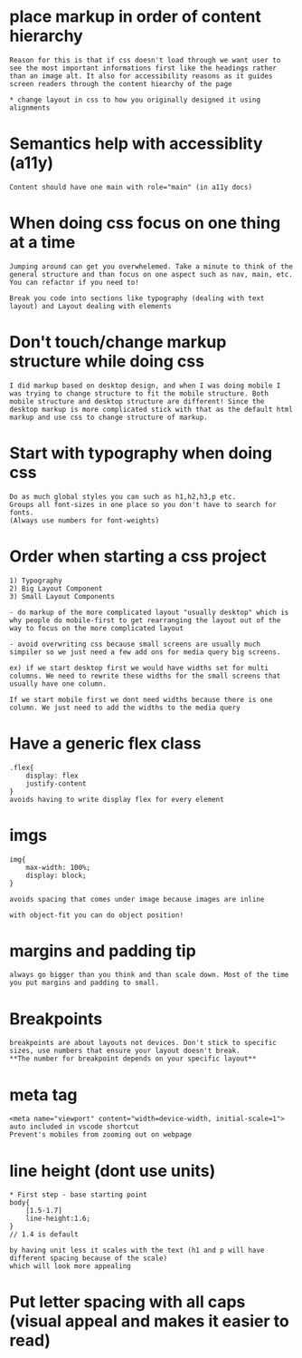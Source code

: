 # place markup in order of content hierarchy

    Reason for this is that if css doesn't load through we want user to see the most important informations first like the headings rather than an image alt. It also for accessibility reasons as it guides screen readers through the content hiearchy of the page

    * change layout in css to how you originally designed it using alignments

# Semantics help with accessiblity (a11y)

    Content should have one main with role="main" (in a11y docs)

# When doing css focus on one thing at a time

    Jumping around can get you overwhelemed. Take a minute to think of the general structure and than focus on one aspect such as nav, main, etc. You can refactor if you need to!

    Break you code into sections like typography (dealing with text layout) and Layout dealing with elements

# Don't touch/change markup structure while doing css

    I did markup based on desktop design, and when I was doing mobile I was trying to change structure to fit the mobile structure. Both mobile structure and desktop structure are different! Since the desktop markup is more complicated stick with that as the default html markup and use css to change structure of markup.

# Start with typography when doing css

    Do as much global styles you can such as h1,h2,h3,p etc.
    Groups all font-sizes in one place so you don't have to search for fonts.
    (Always use numbers for font-weights)

# Order when starting a css project

    1) Typography
    2) Big Layout Component
    3) Small Layout Components

    - do markup of the more complicated layout "usually desktop" which is why people do mobile-first to get rearranging the layout out of the way to focus on the more complicated layout

    - avoid overwriting css because small screens are usually much simpiler so we just need a few add ons for media query big screens.

    ex) if we start desktop first we would have widths set for multi columns. We need to rewrite these widths for the small screens that usually have one column.

    If we start mobile first we dont need widths because there is one column. We just need to add the widths to the media query

# Have a generic flex class

    .flex{
        display: flex
        justify-content
    }
    avoids having to write display flex for every element

# imgs

    img{
        max-width: 100%;
        display: block;
    }

    avoids spacing that comes under image because images are inline

    with object-fit you can do object position!

# margins and padding tip

    always go bigger than you think and than scale down. Most of the time you put margins and padding to small.

# Breakpoints

    breakpoints are about layouts not devices. Don't stick to specific sizes, use numbers that ensure your layout doesn't break.
    **The number for breakpoint depends on your specific layout**

# meta tag

    <meta name="viewport" content="width=device-width, initial-scale=1">
    auto included in vscode shortcut
    Prevent's mobiles from zooming out on webpage

# line height (dont use units)

    * First step - base starting point
    body{
        [1.5-1.7]
        line-height:1.6;
    }
    // 1.4 is default

    by having unit less it scales with the text (h1 and p will have different spacing because of the scale)
    which will look more appealing

# Put letter spacing with all caps (visual appeal and makes it easier to read)
